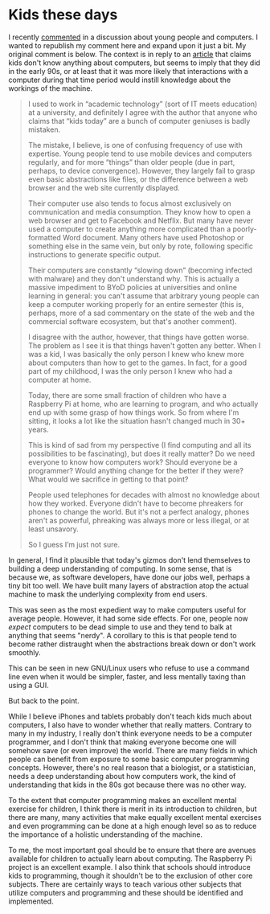 # Kids these days

I recently
[commented](https://lobste.rs/s/s0uulb/parents_are_dumb_and_kids_don_t_know_anything_about_computers_anymore/comments/ma8459#c_ma8459)
in a discussion about young people and computers. I wanted to republish my
comment here and expand upon it just a bit. My original comment is below. The
context is in reply to an
[article](https://medium.com/@seibelj/parents-are-dumb-and-kids-don-t-know-anything-about-computers-anymore-b59e974d052c)
that claims kids don't know anything about computers, but seems to imply that
they did in the early 90s, or at least that it was more likely that
interactions with a computer during that time period would instill knowledge
about the workings of the machine.

  > I used to work in “academic technology” (sort of IT meets education) at
  > a university, and definitely I agree with the author that anyone who claims
  > that “kids today” are a bunch of computer geniuses is badly mistaken.
  > 
  > The mistake, I believe, is one of confusing frequency of use with expertise.
  > Young people tend to use mobile devices and computers regularly, and for more
  > “things” than older people (due in part, perhaps, to device convergence).
  > However, they largely fail to grasp even basic abstractions like files, or the
  > difference between a web browser and the web site currently displayed.
  > 
  > Their computer use also tends to focus almost exclusively on communication and
  > media consumption. They know how to open a web browser and get to Facebook and
  > Netflix. But many have never used a computer to create anything more
  > complicated than a poorly-formatted Word document. Many others have used
  > Photoshop or something else in the same vein, but only by rote, following
  > specific instructions to generate specific output.
  > 
  > Their computers are constantly “slowing down” (becoming infected with malware)
  > and they don't understand why. This is actually a massive impediment to BYoD
  > policies at universities and online learning in general: you can't assume that
  > arbitrary young people can keep a computer working properly for an entire
  > semester (this is, perhaps, more of a sad commentary on the state of the web
  > and the commercial software ecosystem, but that's another comment).
  > 
  > I disagree with the author, however, that things have gotten worse. The problem
  > as I see it is that things haven't gotten any better. When I was a kid, I was
  > basically the only person I knew who knew more about computers than how to get
  > to the games. In fact, for a good part of my childhood, I was the only person
  > I knew who had a computer at home.
  > 
  > Today, there are some small fraction of children who have a Raspberry Pi at
  > home, who are learning to program, and who actually end up with some grasp of
  > how things work. So from where I'm sitting, it looks a lot like the situation
  > hasn't changed much in 30+ years.
  > 
  > This is kind of sad from my perspective (I find computing and all its
  > possibilities to be fascinating), but does it really matter? Do we need
  > everyone to know how computers work? Should everyone be a programmer? Would
  > anything change for the better if they were? What would we sacrifice in getting
  > to that point?
  > 
  > People used telephones for decades with almost no knowledge about how they
  > worked. Everyone didn't have to become phreakers for phones to change the
  > world. But it's not a perfect analogy, phones aren't as powerful, phreaking was
  > always more or less illegal, or at least unsavory.
  > 
  > So I guess I’m just not sure.

In general, I find it plausible that today's gizmos don't lend themselves to
building a deep understanding of computing. In some sense, that is because we,
as software developers, have done our jobs well, perhaps a tiny bit too well.
We have built many layers of abstraction atop the actual machine to mask the
underlying complexity from end users.

This was seen as the most expedient way to make computers useful for average
people. However, it had some side effects. For one, people now *expect*
computers to be dead simple to use and they tend to balk at anything that seems
"nerdy". A corollary to this is that people tend to become rather distraught
when the abstractions break down or don't work smoothly.

This can be seen in new GNU/Linux users who refuse to use a command line even
when it would be simpler, faster, and less mentally taxing than using a GUI.

But back to the point.

While I believe iPhones and tablets probably don't teach kids much about
computers, I also have to wonder whether that really matters. Contrary to many
in my industry, I really don't think everyone needs to be a computer
programmer, and I don't think that making everyone become one will somehow save
(or even improve) the world. There are many fields in which people can benefit
from exposure to some basic computer programming concepts. However, there's no
real reason that a biologist, or a statistician, needs a deep understanding
about how computers work, the kind of understanding that kids in the 80s got
because there was no other way.

To the extent that computer programming makes an excellent mental exercise for
children, I think there is merit in its introduction to children, but there are
many, many activities that make equally excellent mental exercises and even
programming can be done at a high enough level so as to reduce the importance
of a holistic understanding of the machine.

To me, the most important goal should be to ensure that there are avenues
available for children to actually learn about computing. The Raspberry Pi
project is an excellent example. I also think that schools should introduce
kids to programming, though it shouldn't be to the exclusion of other core
subjects. There are certainly ways to teach various other subjects that utilize
computers and programming and these should be identified and implemented.

